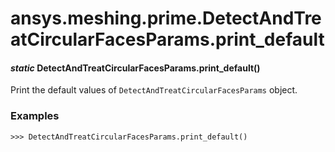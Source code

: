 # ansys.meshing.prime.DetectAndTreatCircularFacesParams.print_default



#### *static* DetectAndTreatCircularFacesParams.print_default()

Print the default values of `DetectAndTreatCircularFacesParams` object.

### Examples

```pycon
>>> DetectAndTreatCircularFacesParams.print_default()
```

<!-- !! processed by numpydoc !! -->
